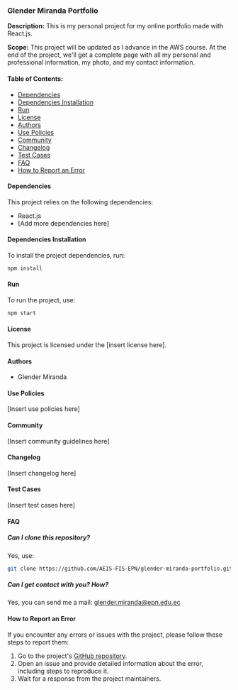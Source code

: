 ### Glender Miranda Portfolio

**Description:** This is my personal project for my online portfolio made with React.js.

**Scope:** This project will be updated as I advance in the AWS course. At the end of the project, we'll get a complete page with all my personal and professional information, my photo, and my contact information.

#### Table of Contents:

- [Dependencies](#dependencies)
- [Dependencies Installation](#dependencies-installation)
- [Run](#run)
- [License](#license)
- [Authors](#authors)
- [Use Policies](#use-policies)
- [Community](#community)
- [Changelog](#changelog)
- [Test Cases](#test-cases)
- [FAQ](#faq)
- [How to Report an Error](#how-to-report-an-error)

#### Dependencies

This project relies on the following dependencies:

- React.js
- [Add more dependencies here]

#### Dependencies Installation

To install the project dependencies, run:

```bash
npm install
```

#### Run

To run the project, use:

```bash
npm start
```

#### License

This project is licensed under the [insert license here].

#### Authors

- Glender Miranda

#### Use Policies

[Insert use policies here]

#### Community

[Insert community guidelines here]

#### Changelog

[Insert changelog here]

#### Test Cases

[Insert test cases here]

#### FAQ

##### Can I clone this repository?

Yes, use:
```bash
git clone https://github.com/AEIS-FIS-EPN/glender-miranda-portfolio.git
```

##### Can I get contact with you? How?

Yes, you can send me a mail: glender.miranda@epn.edu.ec

#### How to Report an Error

If you encounter any errors or issues with the project, please follow these steps to report them:

1. Go to the project's [GitHub repository](#).
2. Open an issue and provide detailed information about the error, including steps to reproduce it.
3. Wait for a response from the project maintainers.